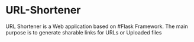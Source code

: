 # URL-Shortener
URL Shortener is a Web application based on #Flask Framework. The main purpose is to generate sharable links for URLs or Uploaded files
